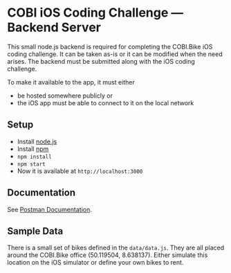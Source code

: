 # COBI iOS Coding Challenge — Backend Server

This small node.js backend is required for completing the COBI.Bike iOS coding challenge. It can be taken as-is or it can be modified when the need arises. The backend must be submitted along with the iOS coding challenge.

To make it available to the app, it must either 
* be hosted somewhere publicly or 
* the iOS app must be able to connect to it on the local network

## Setup
* Install [node.js](https://nodejs.org/en/)
* Install [npm](https://www.npmjs.com)
* `npm install`
* `npm start`
* Now it is available at `http://localhost:3000`

## Documentation

See [Postman Documentation](https://documenter.getpostman.com/view/426588/RWgqWeuN).

## Sample Data
There is a small set of bikes defined in the `data/data.js`. They are all placed around the COBI.Bike office (50.119504, 8.638137). Either simulate this location on the iOS simulator or define your own bikes to rent.

